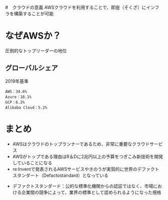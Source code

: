 #　クラウドの意義
AWSクラウドを利用することで、即座（そくざ）にインフラを構築することが可能

# なぜAWSか？
圧倒的なトップリーダーの地位

## グローバルシェア
2019年基準

```
AWS：34.6%
Azure：18.1%
GCP：6.2%
Alibaba Cloud：5.2%
```

# まとめ
- AWSはクラウドのトップランナーであるため、非常に重要なクラウドサービス
- AWSがトップである理由はR＆Dに2兆円以上の予算をつぎこみ新技術を開発していることになる
- re:Inventで発表されるAWSサービスやきのうが実質的に世界のデファクトスタンダート（Defactostandard）となっている


* デファクトスタンダード：公的な標準化機関からの認証ではなく、市場における企業間の競争によって、業界の標準として認められるようになった規格